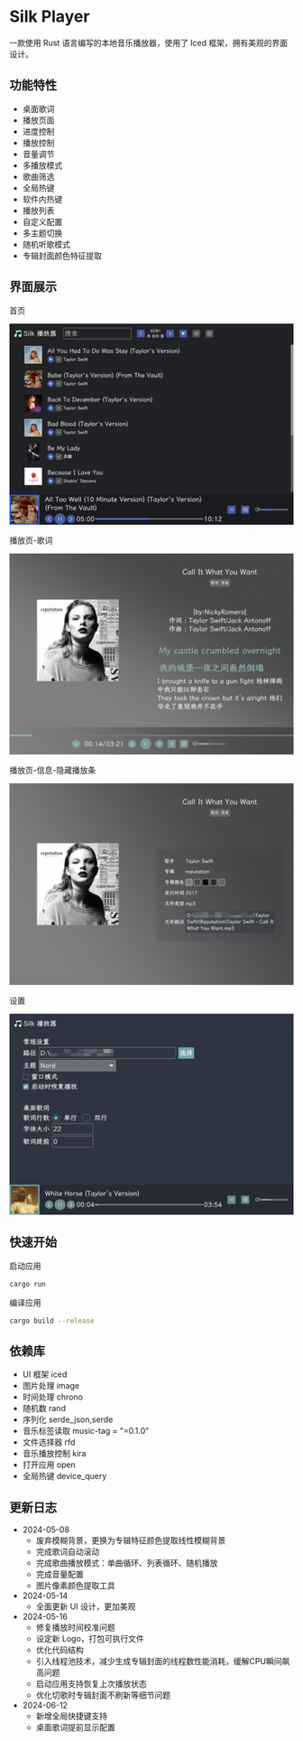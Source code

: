 # Silk Player

一款使用 Rust 语言编写的本地音乐播放器，使用了 Iced 框架，拥有美观的界面设计。

## 功能特性

- 桌面歌词
- 播放页面
- 进度控制
- 播放控制
- 音量调节
- 多播放模式
- 歌曲筛选
- 全局热键
- 软件内热键
- 播放列表
- 自定义配置
- 多主题切换
- 随机听歌模式
- 专辑封面颜色特征提取

## 界面展示

首页

![image-20240705172849450](./png/image-20240705172849450.png)



播放页-歌词

![image-20240705173141809](./png/image-20240705173141809.png)



播放页-信息-隐藏播放条

![image-20240705173223529](./png/image-20240705173223529.png)



设置

![image-20240705173323511](./png/image-20240705173323511.png)







## 快速开始

启动应用

```sh
cargo run
```

编译应用

```sh
cargo build --release
```

## 依赖库

- UI 框架 iced
- 图片处理 image
- 时间处理 chrono
- 随机数 rand
- 序列化 serde_json,serde
- 音乐标签读取 music-tag = "=0.1.0"
- 文件选择器 rfd
- 音乐播放控制 kira
- 打开应用 open
- 全局热键 device_query

## 更新日志

- 2024-05-08 
	- 废弃模糊背景，更换为专辑特征颜色提取线性模糊背景
	- 完成歌词自动滚动
	- 完成歌曲播放模式：单曲循环、列表循环、随机播放
	- 完成音量配置
	- 图片像素颜色提取工具
- 2024-05-14
	- 全面更新 UI 设计，更加美观
- 2024-05-16
	- 修复播放时间校准问题
	- 设定新 Logo，打包可执行文件
	- 优化代码结构
	- 引入线程池技术，减少生成专辑封面的线程数性能消耗，缓解CPU瞬间飙高问题
	- 启动应用支持恢复上次播放状态
	- 优化切歌时专辑封面不刷新等细节问题
- 2024-06-12
	- 新增全局快捷键支持
	- 桌面歌词提前显示配置

